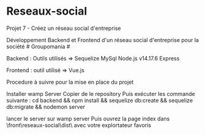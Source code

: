 ﻿# Reseaux-social
Projet 7 - Créez un réseau social d'entreprise

Développement Backend et Frontend d'un réseau social d'entreprise pour la société # Groupomania #

Backend :
Outils utilisés => 
Sequelize
MySql
Node.js v14.17.6
Express

Frontend : 
outil utilisé => Vue.js 

Procedure à suivre pour la mise en place du projet

Installer wamp Server
Copier de le repository 
Puis exécuter les commande suivante : 
cd backend 
&& npm install 
&& sequelize db:create 
&& sequelize db:migrate
&& nodemon server

lancer le server sur wamp server
Puis ouvrez la page index dans \front\reseaux-social\dist\  avec votre explortateur favoris
